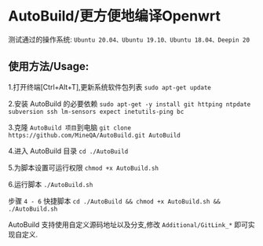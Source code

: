 # AutoBuild/更方便地编译Openwrt

测试通过的操作系统: `Ubuntu 20.04、Ubuntu 19.10、Ubuntu 18.04、Deepin 20`

## 使用方法/Usage: 

1.打开终端[Ctrl+Alt+T],更新系统软件包列表
	`sudo apt-get update`

2.安装 AutoBuild 的必要依赖
	`sudo apt-get -y install git httping ntpdate subversion ssh lm-sensors expect inetutils-ping bc`

3.克隆 `AutoBuild 项目`到电脑
	`git clone https://github.com/MineQA/AutoBuild.git AutoBuild`

4.进入 AutoBuild 目录
	`cd ./AutoBuild`

5.为脚本设置可运行权限
	`chmod +x AutoBuild.sh`

6.运行脚本
	`./AutoBuild.sh`

步骤 `4 - 6` 快捷脚本
	`cd ./AutoBuild && chmod +x AutoBuild.sh && ./AutoBuild.sh`
	
AutoBuild 支持使用自定义源码地址以及分支,修改 `Additional/GitLink_*` 即可实现自定义.
